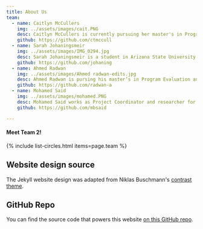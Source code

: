 ```yaml
---
title: About Us
team:
  - name: Caitlyn McCullers
    img: ../assets/images/cait.PNG
    desc: Caitlyn McCullers is currently pursuing her master's in Program Evaluation and Data Analytics. She is a data manager for ASU's project TEAS.
    github: https://github.com/ctmccull
  - name: Sarah Johaningsmeir
    img: ../assets/images/IMG_0294.jpg
    desc: Sarah Johaningsmeir is a student in Arizona State University's Program Evaluation and Data Analytics MS program. She works as a researcher in the Complex Care Program at the Medical College of Wisconsin and Children's Wisconsin.
    github: https://github.com/johaning
  - name: Ahmed Radwan
    img: ../assets/images/Ahmed radwan-edits.jpg
    desc: Ahmed Radwan is pursing his master’s in Program Evaluation and Data Analytics. He works as a data analyst at UnitedHealth Group.  
    github: https://github.com/radwan-a
  - name: Mohamed Said
    img: ../assets/images/mohamed.PNG
    desc: Mohamed Said works as Project Coordinator and researcher for SIDRA Institute in Somalia. He is currently pursuing his Masters in Program Evaluation and Data Analytics at Arizona State University (ASU).             
    github: https://github.com/mbsaid

---
```


#### Meet Team 2!


{% include list-circles.html items=page.team %}

## Website design source

The Jekyll website design was adapted from Niklas Buschmann's [contrast theme](https://github.com/niklasbuschmann/contrast).

## GitHub Repo

You can find the source code that powers this website [on this GitHub repo](https://github.com/R-Class/cpp-528-template).

<!--- CSS for Circles --->

<style>

/* now starting CSS for circles down below */
.list-circles {
  text-align: center;

}

.list-circles-item {
  display: inline-block;
  width: 240px;
  vertical-align: top;
  margin: 0;
  padding: 20px;
}

/* make the background a bit brighter than the current dark gray (#282828) */
.list-circles-item:hover {
  background: #5e5e5e;
}

.list-circles-item .item-img {
  max-width: 200px;
  height: 200px;
  -webkit-border-radius: 50%;
  -moz-border-radius: 50%;
  border-radius: 50%;
  border: 1px solid #777;
}

.list-circles-item .item-desc {
  font-size: 16px;
}

.list-circles-item .item-links {
  margin-top: 5px;
}

.list-circles-item .item-link {
  margin:0 3px;
  color: #FFFFFF;
  text-decoration: none !important;
}

.list-circles-item .item-link:hover {
  color: #000000;
}

</style>


